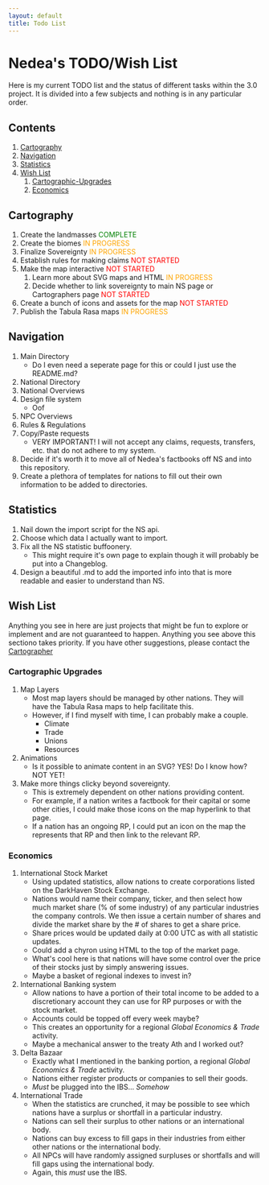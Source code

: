 ```yaml
---
layout: default
title: Todo List
---
```


<link rel="stylesheet" type="text/css" href="./mdstyle.css">

# Nedea's TODO/Wish List

Here is my current TODO list and the status of different tasks within the 3.0 project. It is divided into a few subjects and nothing is in any particular order.

## Contents

1. [Cartography](#cartography)
2. [Navigation](#navigation)
3. [Statistics](#statistics)
4. [Wish List](#wish-list)
    1. [Cartographic-Upgrades](#cartographic-upgrades)
    2. [Economics](#economics)

## Cartography

1. Create the landmasses <span style="color:green;">COMPLETE</span>
2. Create the biomes <span style="color:orange;">IN PROGRESS</span>
3. Finalize Sovereignty <span style="color:orange;">IN PROGRESS</span>
4. Establish rules for making claims <span style="color:red;">NOT STARTED</span>
5. Make the map interactive <span style="color:red;">NOT STARTED</span>
    1. Learn more about SVG maps and HTML <span style="color:orange;">IN PROGRESS</span>
    2. Decide whether to link sovereignty to main NS page or Cartographers page <span style="color:red;">NOT STARTED</span>
6. Create a bunch of icons and assets for the map <span style="color:red;">NOT STARTED</span>
7. Publish the Tabula Rasa maps <span style="color:orange;">IN PROGRESS</span>


## Navigation

1. Main Directory
    * Do I even need a seperate page for this or could I just use the README.md?
2. National Directory
3. National Overviews 
4. Design file system
    * Oof
5. NPC Overviews
6. Rules & Regulations
7. Copy/Paste requests
    * VERY IMPORTANT! I will not accept any claims, requests, transfers, etc. that do not adhere to my system.
8. Decide if it's worth it to move all of Nedea's factbooks off NS and into this repository.
9. Create a plethora of templates for nations to fill out their own information to be added to directories.


## Statistics

1. Nail down the import script for the NS api.
2. Choose which data I actually want to import.
3. Fix all the NS statistic buffoonery.
    * This might require it's own page to explain though it will probably be put into a Changeblog.
4. Design a beautiful .md to add the imported info into that is more readable and easier to understand than NS.

## Wish List
Anything you see in here are just projects that might be fun to explore or implement and are not guaranteed to happen. Anything you see above this sectiono takes priority. If you have other suggestions, please contact the [Cartographer](https://www.nationstates.net/page=compose_telegram?tgto=Nedea)

### Cartographic Upgrades

1. Map Layers
    * Most map layers should be managed by other nations. They will have the Tabula Rasa maps to help facilitate this.
    * However, if I find myself with time, I can probably make a couple.
        * Climate
        * Trade
        * Unions
        * Resources
2. Animations
    * Is it possible to animate content in an SVG? YES! Do I know how? NOT YET!
3. Make more things clicky beyond sovereignty.
    * This is extremely dependent on other nations providing content.
    * For example, if a nation writes a factbook for their capital or some other cities, I could make those icons on the map hyperlink to that page.
    * If a nation has an ongoing RP, I could put an icon on the map the represents that RP and then link to the relevant RP.

### Economics

1. International Stock Market
    * Using updated statistics, allow nations to create corporations listed on the DarkHaven Stock Exchange.
    * Nations would name their company, ticker, and then select how much market share (% of some industry) of any particular industries the company controls. We then issue a certain number of shares and divide the market share by the # of shares to get a share price.
    * Share prices would be updated daily at 0:00 UTC as with all statistic updates.
    * Could add a chyron using HTML to the top of the market page.
    * What's cool here is that nations will have some control over the price of their stocks just by simply answering issues.
    * Maybe a basket of regional indexes to invest in?
2. International Banking system
    * Allow nations to have a portion of their total income to be added to a discretionary account they can use for RP purposes or with the stock market.
    * Accounts could be topped off every week maybe?
    * This creates an opportunity for a regional *Global Economics & Trade* activity.
    * Maybe a mechanical answer to the treaty Ath and I worked out?
3. Delta Bazaar
    * Exactly what I mentioned in the banking portion, a regional *Global Economics & Trade* activity.
    * Nations either register products or companies to sell their goods.
    * *Must* be plugged into the IBS... *Somehow*
4. International Trade
    * When the statistics are crunched, it may be possible to see which nations have a surplus or shortfall in a particular industry.
    * Nations can sell their surplus to other nations or an international body.
    * Nations can buy excess to fill gaps in their industries from either other nations or the international body.
    * All NPCs will have randomly assigned surpluses or shortfalls and will fill gaps using the international body.
    * Again, this *must* use the IBS.